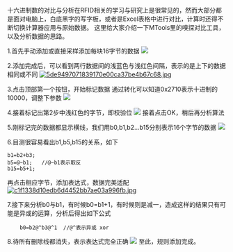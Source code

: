 十六进制数的对比与分析在RFID相关的学习与研究上是很常见的，然而大部分都是面对电脑上，白底黑字的写字板，或者是Excel表格中进行对比，计算时还得不断切换计算器应用与原始数据。
这里给大家介绍一下MTools里的嗅探对比工具，以及分析数据的思路。

1.首先手动添加或直接采样添加每块16字节的数据
![](https://i.loli.net/2018/04/16/5ad4275564743.jpg)

2.添加完成后，可以看到两行数据间的浅蓝色与浅红色间隔，表示的是上下的数据相同或不同
[![5de9497071839170e00ca37be4b67c68.jpg](https://i.loli.net/2018/04/16/5ad42896bbca1.jpg)](https://i.loli.net/2018/04/16/5ad42896bbca1.jpg)

3.点击顶部第一个按钮，开始标记数据
通过转化可以知道0x2710表示十进制的10000，调整下参数
![](https://i.loli.net/2018/04/16/5ad4275560d87.jpg)

4.接着标记出第2步中浅红色的字节，即校验位
![](https://i.loli.net/2018/04/16/5ad427555d54f.jpg)
接着点击OK，稍后再分析算法

5.刚标记完的数据都显示横线，我们用b0,b1,b2...b15分别表示16个字节的数据
![](https://i.loli.net/2018/04/16/5ad4275556c79.jpg)

6.目测很容易看出b1,b5,b15的关系，如下  
```
b1=b2+b3;
b5=@~b1;   //@~b1表示取反
b15=b5+1;
```
再点击相应字节，添加表达式，数据完美适配
[![c1f1338d10edb6d4452bb7ae03a996fb.jpg](https://i.loli.net/2018/04/16/5ad428e668a5d.jpg)](https://i.loli.net/2018/04/16/5ad428e668a5d.jpg)

7.接下来分析b0与b1，有时候b0=b1+1，有时候则是减一，造成这样的结果只有可能是异或的运算，分析后得出如下公式  
```
    b0=b2@^b3@^1  //@^表示异或 xor
```

8.待所有删除线都消失，表示表达式完全正确
![](https://i.loli.net/2018/04/16/5ad4275543f85.jpg)
至此，规则添加完成。